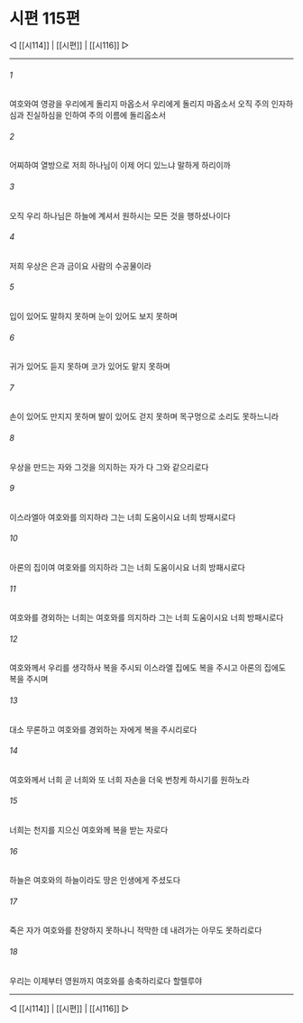 ﻿# 시편 115편

◁ [[시114]] | [[시편]] | [[시116]] ▷
***

###### 1
여호와여 영광을 우리에게 돌리지 마옵소서 우리에게 돌리지 마옵소서 오직 주의 인자하심과 진실하심을 인하여 주의 이름에 돌리옵소서

###### 2
어찌하여 열방으로 저희 하나님이 이제 어디 있느냐 말하게 하리이까

###### 3
오직 우리 하나님은 하늘에 계셔서 원하시는 모든 것을 행하셨나이다

###### 4
저희 우상은 은과 금이요 사람의 수공물이라

###### 5
입이 있어도 말하지 못하며 눈이 있어도 보지 못하며

###### 6
귀가 있어도 듣지 못하며 코가 있어도 맡지 못하며

###### 7
손이 있어도 만지지 못하며 발이 있어도 걷지 못하며 목구멍으로 소리도 못하느니라

###### 8
우상을 만드는 자와 그것을 의지하는 자가 다 그와 같으리로다

###### 9
이스라엘아 여호와를 의지하라 그는 너희 도움이시요 너희 방패시로다

###### 10
아론의 집이여 여호와를 의지하라 그는 너희 도움이시요 너희 방패시로다

###### 11
여호와를 경외하는 너희는 여호와를 의지하라 그는 너희 도움이시요 너희 방패시로다

###### 12
여호와께서 우리를 생각하사 복을 주시되 이스라엘 집에도 복을 주시고 아론의 집에도 복을 주시며

###### 13
대소 무론하고 여호와를 경외하는 자에게 복을 주시리로다

###### 14
여호와께서 너희 곧 너희와 또 너희 자손을 더욱 번창케 하시기를 원하노라

###### 15
너희는 천지를 지으신 여호와께 복을 받는 자로다

###### 16
하늘은 여호와의 하늘이라도 땅은 인생에게 주셨도다

###### 17
죽은 자가 여호와를 찬양하지 못하나니 적막한 데 내려가는 아무도 못하리로다

###### 18
우리는 이제부터 영원까지 여호와를 송축하리로다 할렐루야


***
◁ [[시114]] | [[시편]] | [[시116]] ▷